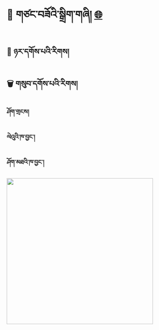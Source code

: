 # 🧹 གཙང་བཟོའི་སྒྲིག་གཞི། [ 🌐](https://monlamai.github.io/Wiki/#/en/mt/cleaning-convention)

## 💾 ཉར་དགོས་པའི་རིགས།


## 🗑️ གསུབ་དགོས་པའི་རིགས།

### ཤོག་གྲངས།

### ལེའུའི་ཁ་བྱང་།

### ཤོག་མཐའི་ཁ་བྱང་།

<img src="https://user-images.githubusercontent.com/17675331/219356270-e96d920e-689d-48e5-84d9-004423498431.png" width="400">


